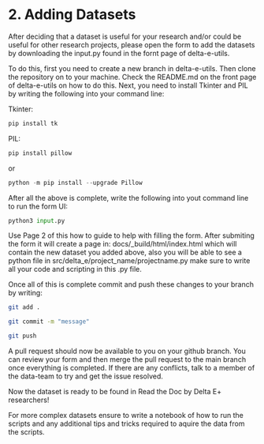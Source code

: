 # **2. Adding Datasets**

After deciding that a dataset is useful for your research and/or could be useful for other research projects, please open the form to add the datasets by downloading the input.py found in the fornt page of delta-e-utils.

To do this, first you need to create a new branch in delta-e-utils. Then clone the repository on to your machine. Check the README.md on the front page of delta-e-utils on how to do this. Next, you need to install Tkinter and PIL by writing the following into your command line:

Tkinter:
```bash
pip install tk
```

PIL:
```bash
pip install pillow
```
or
```python
python -m pip install --upgrade Pillow
```

After all the above is complete, write the following into yout command line to run the form UI:

```python
python3 input.py
```

Use Page 2 of this how to guide to help with filling the form. After submiting the form it will create a page in: docs/_build/html/index.html which will contain the new dataset you added above, also you will be able to see a python file in src/delta_e/project_name/projectname.py make sure to write all your code and scripting in this .py file.

Once all of this is complete commit and push these changes to your branch by writing:

```bash
git add .
```

```bash
git commit -m "message"
```

```bash
git push
```

A pull request should now be available to you on your github branch. You can review your form and then merge the pull request to the main branch once everything is completed. If there are any conflicts, talk to a member of the data-team to try and get the issue resolved.

Now the dataset is ready to be found in Read the Doc by Delta E+ researchers!

For more complex datasets ensure to write a notebook of how to run the scripts and any additional tips and tricks required to aquire the data from the scripts.
